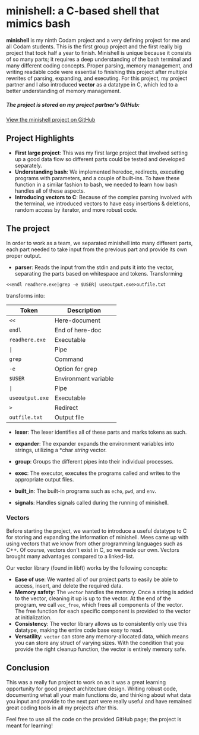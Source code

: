 # minishell: a C-based shell that mimics bash

**minishell** is my ninth Codam project and a very defining project for me and all Codam students. This is the first group project and the first really big project that took half a year to finish. Minishell is unique because it consists of so many parts; it requires a deep understanding of the bash terminal and many different coding concepts. Proper parsing, memory management, and writing readable code were essential to finishing this project after multiple rewrites of parsing, expanding, and executing. For this project, my project partner and I also introduced **vector** as a datatype in C, which led to a better understanding of memory management.

##### The project is stored on my project partner's GitHub:
[View the minishell project on GitHub](https://github.com/lithiumox-codam/minishell/tree/main/src)

## Project Highlights

- **First large project**: This was my first large project that involved setting up a good data flow so different parts could be tested and developed separately.
- **Understanding bash**: We implemented heredoc, redirects, executing programs with parameters, and a couple of built-ins. To have these function in a similar fashion to bash, we needed to learn how bash handles all of these aspects.
- **Introducing vectors to C**: Because of the complex parsing involved with the terminal, we introduced vectors to have easy insertions & deletions, random access by iterator, and more robust code.

## The project

In order to work as a team, we separated minishell into many different parts, each part needed to take input from the previous part and provide its own proper output.

- **parser**: Reads the input from the stdin and puts it into the vector, separating the parts based on whitespace and tokens. Transforming
```
<<endl readhere.exe|grep -e $USER| useoutput.exe>outfile.txt
```
transforms into:

| Token         | Description          |
|---------------|----------------------|
| `<<`          | Here-document        |
| `endl`        | End of here-doc      |
| `readhere.exe`| Executable           |
| `\|`          | Pipe                 |
| `grep`        | Command              |
| `-e`          | Option for grep      |
| `$USER`       | Environment variable |
| `\|`          | Pipe                 |
| `useoutput.exe`| Executable          |
| `>`           | Redirect             |
| `outfile.txt` | Output file          |

- **lexer**: The lexer identifies all of these parts and marks tokens as such.

- **expander**: The expander expands the environment variables into strings, utilizing a *char *string* vector.

- **group**: Groups the different pipes into their individual processes.

- **exec**: The executor, executes the programs called and writes to the appropriate output files.

- **built_in**: The built-in programs such as `echo`, `pwd`, and `env`.

- **signals**: Handles signals called during the running of minishell.

### Vectors

Before starting the project, we wanted to introduce a useful datatype to C for storing and expanding the information of minishell. Mees came up with using vectors that we know from other programming languages such as C++. Of course, vectors don't exist in C, so we made our own. Vectors brought many advantages compared to a linked-list.

Our vector library (found in libft) works by the following concepts:

- **Ease of use**: We wanted all of our project parts to easily be able to access, insert, and delete the required data.
- **Memory safety**: The `vector` handles the memory. Once a string is added to the vector, cleaning it up is up to the vector. At the end of the program, we call `vec_free`, which frees all components of the vector. The free function for each specific component is provided to the vector at initialization.
- **Consistency**: The vector library allows us to consistently only use this datatype, making the entire code base easy to read.
- **Versatility**: `vector` can store any memory-allocated data, which means you can store any struct of varying sizes. With the condition that you provide the right cleanup function, the vector is entirely memory safe.

## Conclusion

This was a really fun project to work on as it was a great learning opportunity for good project architecture design. Writing robust code, documenting what all your main functions do, and thinking about what data you input and provide to the next part were really useful and have remained great coding tools in all my projects after this.

Feel free to use all the code on the provided GitHub page; the project is meant for learning!